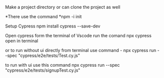 Make a project directory or can clone the project as well

*There use the command
*npm -i init

Setup Cypress
npm install cypress --save-dev

Open cypress form the terminal of Vscode
run the comand npx cypress open in terminal

or to run without ui directly from terminal
use command - npx cypress run --spec "cypress/e2e/tests/Test.cy.js"

to run with ui use this command
npx cypress run --spec "cypress/e2e/tests/signupTest.cy.js"

